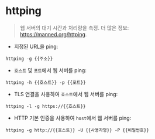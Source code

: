 # httping

> 웹 서버의 대기 시간과 처리량을 측정.
> 더 많은 정보: <https://manned.org/httping>.

- 지정된 URL을 ping:

`httping -g {{주소}}`

- `호스트` 및 `포트`에서 웹 서버를 ping:

`httping -h {{호스트}} -p {{포트}}`

- TLS 연결을 사용하여 `호스트`에서 웹 서버를 ping:

`httping -l -g https://{{호스트}}`

- HTTP 기본 인증을 사용하여 `host`에서 웹 서버를 ping:

`httping -g http://{{호스트}} -U {{사용자명}} -P {{비밀번호}}`

